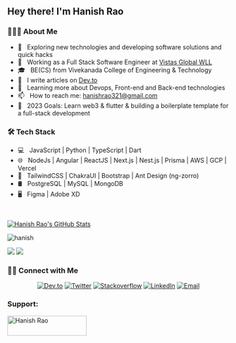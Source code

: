 <h2> Hey there! I'm Hanish Rao</h2>

<h3> 👨🏻‍💻 About Me </h3>

- 🤔 &nbsp; Exploring new technologies and developing software solutions and quick hacks
- 💼 &nbsp; Working as a Full Stack Software Engineer at [Vistas Global WLL](https://vistasglobal.com)
- 🎓 &nbsp; BE(CS) from Vivekanada College of Engineering & Technology
- 📝 &nbsp; I write articles on [Dev.to](https://dev.to/hanishrao)
- 🌱 &nbsp; Learning more about Devops, Front-end and Back-end technologies
- 📫 &nbsp; How to reach me: hanishrao321@gmail.com
- 🥅 &nbsp; 2023 Goals: Learn web3 & flutter & building a boilerplate template for a full-stack development

<h3> 🛠 Tech Stack </h3>

- 💻 &nbsp; JavaScript | Python | TypeScript | Dart
- 🌐 &nbsp; NodeJs | Angular | ReactJS | Next.js | Nest.js | Prisma | AWS | GCP | Vercel
- 💈 &nbsp; TailwindCSS | ChakraUI | Bootstrap | Ant Design (ng-zorro) 
- 🛢 &nbsp; PostgreSQL | MySQL | MongoDB 
- 🖥 &nbsp; Figma | Adobe XD

<br/>

[![Hanish Rao's GitHub Stats](https://github-readme-stats.vercel.app/api?username=Hyraze&show_icons=true)](https://github.com/Hyraze)

<p><img align="center" src="https://github-readme-streak-stats.herokuapp.com/?user=Hyraze&" alt="hanish" /></p>


[![](https://komarev.com/ghpvc/?username=Hyraze&color=blue&label=Profile%20Views)](https://github.com/Hyraze/Hyraze)
[![](https://img.shields.io/github/followers/Hyraze?label=GitHub%20Followers)](https://github.com/Hyraze)

<h3> 🤝🏻 Connect with Me </h3>

<p align="center">
<a href="https://dev.to/hanishrao"><img alt="Dev.to" src="https://img.shields.io/badge/Dev.to-gray?style=flat-square&logo=dev-to"></a>
<a href="https://twitter.com/Hanishrao" target="blank"><img alt="Twitter" src="https://img.shields.io/badge/twitter-gray?style=flat-square&logo=twitter"/></a>  
<a href="https://stackoverflow.com/users/5665038/hanish-rao"><img alt="Stackoverflow" src="https://img.shields.io/badge/Stackoverflow-gray?style=flat-square&logo=stackoverflow"></a>
<a href="https://www.linkedin.com/in/hanishrao/"><img alt="LinkedIn" src="https://img.shields.io/badge/LinkedIn-gray?style=flat-square&logo=linkedin"></a>
<a href="mailto:hanishrao321@gmail.com"><img alt="Email" src="https://img.shields.io/badge/Email-hanishrao321@gmail.com-blue?style=flat-square&logo=gmail"></a>
</p>


<h3 align="left">Support:</h3>

<p>
<a href="https://www.buymeacoffee.com/hanishrao"> <img align="left" src="https://cdn.buymeacoffee.com/buttons/v2/default-yellow.png" height="45" width="180" alt="Hanish Rao" /></a>
</p>
